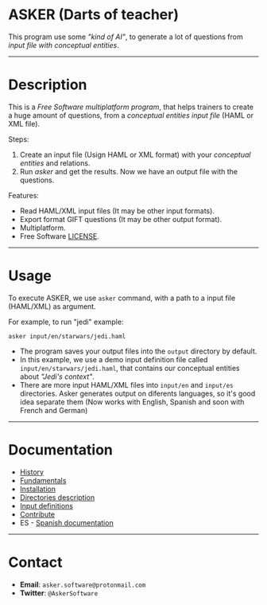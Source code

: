 # ASKER (Darts of teacher)

This program use some _"kind of AI"_, to generate a lot of questions from
_input file with conceptual entities_.

---

# Description

This is a _Free Software multiplatform program_, that helps trainers
to create a huge amount of questions, from a _conceptual entities input file_ (HAML or XML file).

Steps:

1. Create an input file (Usign HAML or XML format) with your _conceptual entities_ and relations.
1. Run _asker_ and get the results. Now we have an output file with the questions.

Features:
* Read HAML/XML input files (It may be other input formats).
* Export format GIFT questions (It may be other output format).
* Multiplatform.
* Free Software [LICENSE](LICENSE).

---

# Usage

To execute ASKER, we use `asker` command, with a path to a input file (HAML/XML) as argument.

For example, to run "jedi" example:

```
asker input/en/starwars/jedi.haml
```

* The program saves your output files into the `output` directory by default.
* In this example, we use a demo input definition file called `input/en/starwars/jedi.haml`, that contains our conceptual entities about _"Jedi's context"_.
* There are more input HAML/XML files into `input/en` and `input/es` directories. Asker generates output on diferents languages, so it's good idea separate them (Now works with English, Spanish and soon with French and German)

---

# Documentation

* [History](./docs/en/history.md)
* [Fundamentals](./doc/en/fundamentals.md)
* [Installation](./docs/en/installation.md)
* [Directories description](./docs/en/dirtree.md)
* [Input definitions](./docs/en/inputs.md)
* [Contribute](./docs/en/contribute.md)
* ES - [Spanish documentation](./docs/es/README.md)

---

# Contact

* **Email**: `asker.software@protonmail.com`
* **Twitter**: `@AskerSoftware`
